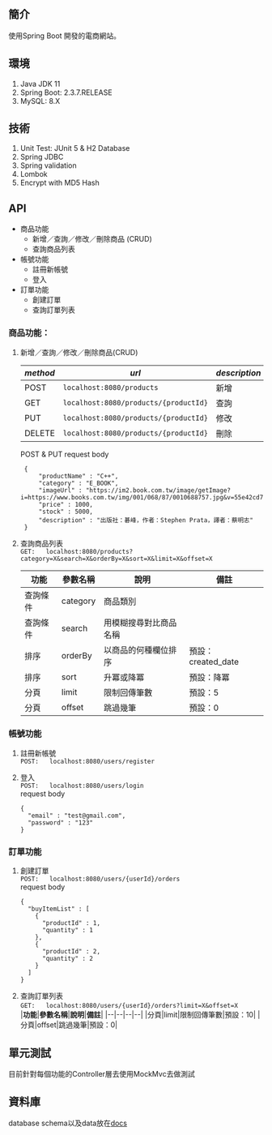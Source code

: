 ## 簡介

使用Spring Boot 開發的電商網站。

## 環境

1. Java JDK 11
2. Spring Boot: 2.3.7.RELEASE
3. MySQL: 8.X


## 技術

1. Unit Test: JUnit 5 & H2 Database
2. Spring JDBC
3. Spring validation
4. Lombok
5. Encrypt with MD5 Hash

## API

* 商品功能
   - 新增／查詢／修改／刪除商品 (CRUD)
   - 查詢商品列表
* 帳號功能
   - 註冊新帳號
   - 登入
* 訂單功能
   - 創建訂單
   - 查詢訂單列表

### 商品功能：
1. 新增／查詢／修改／刪除商品(CRUD)

   |*method*|*url*|*description*|
   |--|--|--|
   |POST|`localhost:8080/products`|新增|
   |GET|`localhost:8080/products/{productId}`|查詢|
   |PUT|`localhost:8080/products/{productId}`|修改|
   |DELETE|`localhost:8080/products/{productId}`|刪除|

   POST & PUT request body
     ```
      {
          "productName" : "C++",
          "category" : "E_BOOK",
          "imageUrl" : "https://im2.book.com.tw/image/getImage?i=https://www.books.com.tw/img/001/068/87/0010688757.jpg&v=55e42cd7k&w=280&h=280",
          "price" : 1000,
          "stock" : 5000,
          "description" : "出版社：碁峰，作者：Stephen Prata，譯者：蔡明志"
      }
      ```

2. 查詢商品列表<br>
   `GET:   localhost:8080/products?category=X&search=X&orderBy=X&sort=X&limit=X&offset=X`<br>

   |**功能**|**參數名稱**|**說明**|**備註**|
   |--|--|--|--|
   |查詢條件|category|商品類別||
   |查詢條件|search|用模糊搜尋對比商品名稱||
   |排序|orderBy|以商品的何種欄位排序|預設：created_date|
   |排序|sort|升冪或降冪|預設：降冪|
   |分頁|limit|限制回傳筆數|預設：5|
   |分頁|offset|跳過幾筆|預設：0|


### 帳號功能

1. 註冊新帳號<br>
   `POST:   localhost:8080/users/register`

2. 登入<br>
   `POST:   localhost:8080/users/login`<br>
   request body
    ```
    {
      "email" : "test@gmail.com",
      "password" : "123"
    }
    ```

### 訂單功能
1. 創建訂單<br>
   `POST:   localhost:8080/users/{userId}/orders`<br>
   request body
    ```
    {
      "buyItemList" : [
        {
          "productId" : 1,
          "quantity" : 1
        },
        {
          "productId" : 2,
          "quantity" : 2
        }
      ]
    }
    ```
2. 查詢訂單列表<br>
   `GET:   localhost:8080/users/{userId}/orders?limit=X&offset=X`<br>
   |**功能**|**參數名稱**|**說明**|**備註**|
   |--|--|--|--|
   |分頁|limit|限制回傳筆數|預設：10|
   |分頁|offset|跳過幾筆|預設：0|


## 單元測試

目前針對每個功能的Controller層去使用MockMvc去做測試


## 資料庫

database schema以及data放在[docs](https://github.com/ea103java28/shopping-mall/tree/master/docs)

